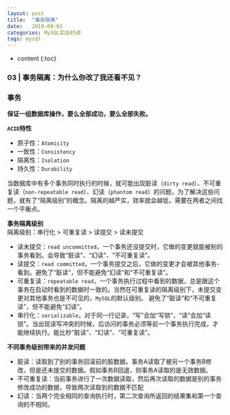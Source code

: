 ```yaml
---
layout: post
title:  "事务隔离"
date:   2019-09-01
categories: MySQL实战45讲
tags: mysql
---
```


* content
{:toc}

### 03 | 事务隔离：为什么你改了我还看不见？

### 事务

**保证一组数据库操作，要么全部成功，要么全部失败。**

**`ACID`特性**
- 原子性：`Atomicity`
- 一致性：`Consistency`
- 隔离性：`Isolation`
- 持久性：`Durability`

当数据库中有多个事务同时执行的时候，就可能出现脏读（`dirty read`）、不可重复读（`non-repeatable read`）、幻读（`phantom read`）的问题，为了解决这些问题，就有了“隔离级别”的概念。隔离的越严实，效率就会越低，需要在两者之间找一个平衡点。

**事务隔离级别**  
隔离级别：串行化 > 可重复读 > 读提交 > 读未提交

- 读未提交：`read uncommitted`，一个事务还没提交时，它做的变更就能被别的事务看到。会导致“脏读”、“幻读”、“不可重复读”。 
- 读提交：`read committed`，一个事务提交之后，它做的变更才会被其他事务-看到。避免了“脏读”，但不能避免“幻读”和“不可重复读”。
- 可重复读：`repeatable read`，一个事务执行过程中看到的数据，总是跟这个事务在启动时看到的数据时一致的。当然在可重复读的隔离级别下，未提交变更对其他事务也是不可见的，`MySQL`的默认级别。 避免了“脏读”和“不可重复读”，但不能避免“幻读”。
- 串行化：`serializable`，对于同一行记录，“写”会加“写锁”，“读”会加“读锁”。当出现读写冲突的时候，后访问的事务必须等前一个事务执行完成，才能继续执行。能比秒“脏读”、“幻读”、“可重复读”。


**不同事务级别带来的并发问题**
- 脏读：读取到了别的事务回滚前的脏数据。事务A读取了被另一个事务B修改，但是还未提交的数据。假如事务B回退，则事务A读取的是无效数据。
- 不可重复读：当前事务进行了一次数据读取，然后再次读取的数据是别的事务修改成功的数据，导致两次读取到的数据不匹配
- 幻读：当两个完全相同的查询执行时，第二次查询所返回的结果集和第一个查询的不相同。
